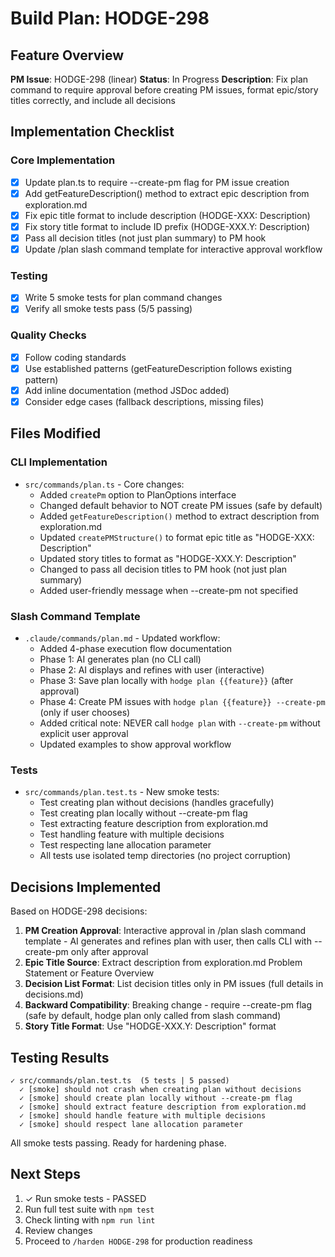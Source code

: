# Build Plan: HODGE-298

## Feature Overview
**PM Issue**: HODGE-298 (linear)
**Status**: In Progress
**Description**: Fix plan command to require approval before creating PM issues, format epic/story titles correctly, and include all decisions

## Implementation Checklist

### Core Implementation
- [x] Update plan.ts to require --create-pm flag for PM issue creation
- [x] Add getFeatureDescription() method to extract epic description from exploration.md
- [x] Fix epic title format to include description (HODGE-XXX: Description)
- [x] Fix story title format to include ID prefix (HODGE-XXX.Y: Description)
- [x] Pass all decision titles (not just plan summary) to PM hook
- [x] Update /plan slash command template for interactive approval workflow

### Testing
- [x] Write 5 smoke tests for plan command changes
- [x] Verify all smoke tests pass (5/5 passing)

### Quality Checks
- [x] Follow coding standards
- [x] Use established patterns (getFeatureDescription follows existing pattern)
- [x] Add inline documentation (method JSDoc added)
- [x] Consider edge cases (fallback descriptions, missing files)

## Files Modified

### CLI Implementation
- `src/commands/plan.ts` - Core changes:
  - Added `createPm` option to PlanOptions interface
  - Changed default behavior to NOT create PM issues (safe by default)
  - Added `getFeatureDescription()` method to extract description from exploration.md
  - Updated `createPMStructure()` to format epic title as "HODGE-XXX: Description"
  - Updated story titles to format as "HODGE-XXX.Y: Description"
  - Changed to pass all decision titles to PM hook (not just plan summary)
  - Added user-friendly message when --create-pm not specified

### Slash Command Template
- `.claude/commands/plan.md` - Updated workflow:
  - Added 4-phase execution flow documentation
  - Phase 1: AI generates plan (no CLI call)
  - Phase 2: AI displays and refines with user (interactive)
  - Phase 3: Save plan locally with `hodge plan {{feature}}` (after approval)
  - Phase 4: Create PM issues with `hodge plan {{feature}} --create-pm` (only if user chooses)
  - Added critical note: NEVER call `hodge plan` with `--create-pm` without explicit user approval
  - Updated examples to show approval workflow

### Tests
- `src/commands/plan.test.ts` - New smoke tests:
  - Test creating plan without decisions (handles gracefully)
  - Test creating plan locally without --create-pm flag
  - Test extracting feature description from exploration.md
  - Test handling feature with multiple decisions
  - Test respecting lane allocation parameter
  - All tests use isolated temp directories (no project corruption)

## Decisions Implemented

Based on HODGE-298 decisions:

1. **PM Creation Approval**: Interactive approval in /plan slash command template - AI generates and refines plan with user, then calls CLI with --create-pm only after approval
2. **Epic Title Source**: Extract description from exploration.md Problem Statement or Feature Overview
3. **Decision List Format**: List decision titles only in PM issues (full details in decisions.md)
4. **Backward Compatibility**: Breaking change - require --create-pm flag (safe by default, hodge plan only called from slash command)
5. **Story Title Format**: Use "HODGE-XXX.Y: Description" format

## Testing Results

```
✓ src/commands/plan.test.ts  (5 tests | 5 passed)
  ✓ [smoke] should not crash when creating plan without decisions
  ✓ [smoke] should create plan locally without --create-pm flag
  ✓ [smoke] should extract feature description from exploration.md
  ✓ [smoke] should handle feature with multiple decisions
  ✓ [smoke] should respect lane allocation parameter
```

All smoke tests passing. Ready for hardening phase.

## Next Steps
1. ✓ Run smoke tests - PASSED
2. Run full test suite with `npm test`
3. Check linting with `npm run lint`
4. Review changes
5. Proceed to `/harden HODGE-298` for production readiness
